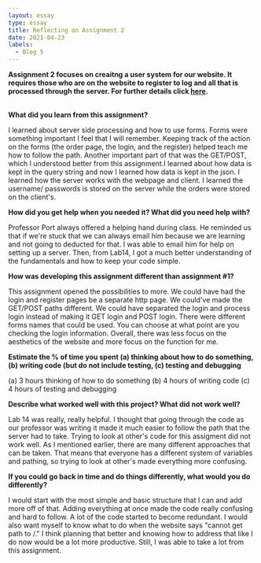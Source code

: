 ```yaml
---
layout: essay
type: essay
title: Reflecting on Assignment 2
date: 2021-04-23
labels:
  - Blog 5
---
```


<p><b>Assignment 2 focuses on creaitng a user system for our website. It requires those who are on the website to register to log and all that is processed through the server. For further details click <a href=https://dport96.github.io/ITM352/morea/150.Assignment2/experience-Assignment2_retrospective.html>here</a>.</b></p> <br>
<b>What did you learn from this assignment?</b>
<p>I learned about server side processing and how to use forms. Forms were something important I feel that I will remember. Keeping track of the action on the forms (the order page, the login, and the register) helped teach me how to follow the path. Another important part of that was the GET/POST, which I understood better from this assignment.I learned about how data is kept in the query string and now I learned how data is kept in the json. I learned how the server works with the webpage and client. I learned the username/ passwords is stored on the server while the orders were stored on the client's. </p>
<b>How did you get help when you needed it? What did you need help with?</b>
<p>Professor Port always offered a helping hand during class. He reminded us that if we're stuck that we can always email him because we are learning and not going to deducted for that. I was able to email him for help on setting up a server. Then, from Lab14, I got a much better understanding of the fundamentals and how to keep your code simple.</p>
<b>How was developing this assignment different than assignment #1?</b>
<p>This assignment opened the possibilities to more. We could have had the login and register pages be a separate http page. We could've made the GET/POST paths different. We  could have separated the login and process login instead of making it GET login and POST login. There were different forms names that could be used. You can choose at what point are you checking the login information. Overall, there was less focus on the aesthetics of the website and more focus on the function for me.</p>
<b>Estimate the % of time you spent (a) thinking about how to do something, (b) writing code (but do not include testing, (c) testing and debugging</b>
<p>(a) 3 hours thinking of how to do something (b) 4 hours of writing code (c) 4 hours of testing and debugging</p>
<b>Describe what worked well with this project? What did not work well?</b>
<p>Lab 14 was really, really helpful. I thought that going through the code as our professor was writing it made it much easier to follow the path that the server had to take. Trying to look at other's code for this assigment did not work well. As I mentioned earlier, there are many different approaches that can be taken. That means that everyone has a different system of variables and pathing, so trying to look at other's made everything more confusing.</p>
<b>If you could go back in time and do things differently, what would you do differently?</b>
<p>I would start with the most simple and basic structure that I can and add more off of that. Adding everything at once made the code really confusing and hard to follow. A lot of the code started to become redundant. I would also want myself to know what to do when the website says "cannot get path to /." I think planning that better and knowing how to address that like I do now would be a lot more productive. Still, I was able to take a lot from this assignment.</p>

